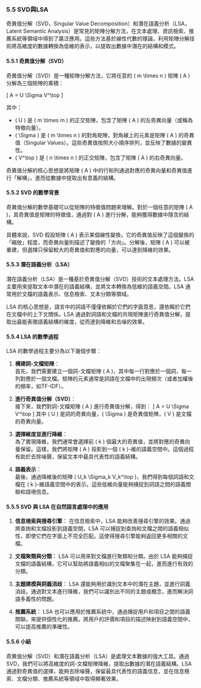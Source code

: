 ### **5.5 SVD與LSA**

奇異值分解（SVD，Singular Value Decomposition）和潛在語義分析（LSA，Latent Semantic Analysis）是常見的矩陣分解方法，在文本處理、資訊檢索、推薦系統等領域中得到了廣泛應用。這些方法基於線性代數的理論，利用矩陣分解技術將高維度的數據轉換為低維的表示，以提取出數據中潛在的結構和模式。

#### **5.5.1 奇異值分解（SVD）**

奇異值分解（SVD）是一種矩陣分解方法，它將任意的 \( m \times n \) 矩陣 \( A \) 分解為三個矩陣的乘積：

\[
A = U \Sigma V^\top
\]

其中：
- \( U \) 是 \( m \times m \) 的正交矩陣，包含了矩陣 \( A \) 的左奇異向量（或稱為特徵向量）。
- \( \Sigma \) 是 \( m \times n \) 的對角矩陣，對角線上的元素是矩陣 \( A \) 的奇異值（Singular Values）。這些奇異值按照大小順序排列，並反映了數據的變異性。
- \( V^\top \) 是 \( n \times n \) 的正交矩陣，包含了矩陣 \( A \) 的右奇異向量。

奇異值分解的核心思想是將矩陣 \( A \) 中的行和列通過對應的奇異向量和奇異值進行「解構」，進而從數據中提取出有意義的結構。

#### **5.5.2 SVD 的數學背景**

奇異值分解的數學基礎可以從矩陣的特徵值問題來理解。對於一個任意的矩陣 \( A \)，其奇異值是矩陣的特徵值，通過對 \( A \) 進行分解，能夠獲得數據中隱含的結構。

具體來說，SVD 假設矩陣 \( A \) 表示某個線性變換，它的奇異值反映了這個變換的「縮放」程度，而奇異向量則描述了變換的「方向」。分解後，矩陣 \( A \) 可以被重建，但選擇只保留較大的奇異值和對應的向量，可以達到降維的效果。

#### **5.5.3 潛在語義分析（LSA）**

潛在語義分析（LSA）是一種基於奇異值分解（SVD）技術的文本處理方法。LSA 主要用來提取文本中潛在的語義結構，並將文本轉換為低維的語義空間。LSA 通常用於文檔的語義表示、信息檢索、文本分類等領域。

LSA 的核心思想是，語言中的詞語不僅僅依賴於它們的字面意思，還依賴於它們在文檔中的上下文關係。LSA 通過對詞語和文檔的共現矩陣進行奇異值分解，提取出最能表徵語義結構的維度，從而達到降維和去噪的效果。

#### **5.5.4 LSA 的數學過程**

LSA 的數學過程主要分為以下幾個步驟：

1. **構建詞-文檔矩陣**：  
   首先，我們需要建立一個詞-文檔矩陣 \( A \)，其中每一行對應於一個詞，每一列對應於一個文檔。矩陣的元素通常是詞語在文檔中的出現頻次（或者加權後的頻率，如TF-IDF）。

2. **進行奇異值分解（SVD）**：  
   接下來，我們對詞-文檔矩陣 \( A \) 進行奇異值分解，得到：
   \[
   A = U \Sigma V^\top
   \]
   其中 \( U \) 是詞的奇異向量，\( \Sigma \) 是奇異值矩陣，\( V \) 是文檔的奇異向量。

3. **選擇維度並進行降維**：  
   為了實現降維，我們通常會選擇前 \( k \) 個最大的奇異值，並將對應的奇異向量保留。這樣，我們將矩陣 \( A \) 投影到一個 \( k \)-維的語義空間中。這個過程有助於去除噪聲，保留文本中最具代表性的語義結構。

4. **語義表示**：  
   最後，通過降維後的矩陣 \( U_k \Sigma_k V_k^\top \)，我們得到每個詞語和文檔在 \( k \)-維語義空間中的表示。這些低維向量能夠捕捉到詞語之間的語義關聯和語境信息。

#### **5.5.5 SVD 與 LSA 在自然語言處理中的應用**

1. **信息檢索與搜尋引擎**：
   在信息檢索中，LSA 能夠改善搜尋引擎的效果。通過將查詢和文檔投影到語義空間，LSA 可以捕捉到查詢和文檔之間的語義相似性，即使它們在字面上不完全匹配。這使得搜尋引擎能夠返回更多相關的文檔。

2. **文檔聚類與分類**：
   LSA 可以用來對文檔進行聚類和分類。由於 LSA 能夠捕捉文檔的語義結構，它可以幫助將語義相似的文檔聚集在一起，進而進行有效的分類。

3. **主題建模與詞義消歧**：
   LSA 還能夠用於識別文本中的潛在主題，並進行詞義消歧。通過對文本進行降維，我們可以識別出不同的主題或概念，進而解決詞語多義性的問題。

4. **推薦系統**：
   LSA 也可以應用於推薦系統中，通過捕捉用戶和項目之間的語義關聯，來提供個性化的推薦。將用戶的評價和項目的描述映射到語義空間中，可以提高推薦的準確性。

#### **5.5.6 小結**

奇異值分解（SVD）和潛在語義分析（LSA）是處理文本數據的強大工具。通過 SVD，我們可以將高維度的詞-文檔矩陣降維，提取出數據的潛在語義結構。LSA 通過對奇異值的選擇，能夠去除噪聲，保留最具代表性的語義信息，並在信息檢索、文檔分類、推薦系統等領域中取得顯著效果。